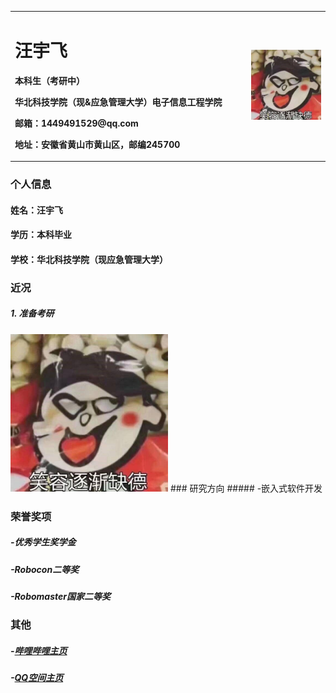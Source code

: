 <table border="0">
  <tr>
    <td width="75%">
      <h1>汪宇飞</h1>
      <p><b>本科生（考研中）</b></p>
      <p><b>华北科技学院（现&应急管理大学）电子信息工程学院</b></p>
      <p><b>邮箱：1449491529@qq.com</b></p>
      <p><b>地址：安徽省黄山市黄山区，邮编245700</b></p>
    </td>
    <td width="25%">
      <img src="/funny.jpeg" width="100%">      
    </td>
  </tr>
</table>

### 个人信息
#### 姓名：汪宇飞
#### 学历：本科毕业
#### 学校：华北科技学院（现应急管理大学）


### 近况
##### 1. 准备考研
 </td>
    <td width="25%">
<img src="/funny.jpeg" width="50%">   
### 研究方向
##### -嵌入式软件开发

### 荣誉奖项
##### -优秀学生奖学金
##### -Robocon二等奖
##### -Robomaster国家二等奖

### 其他
##### -<a href="https://space.bilibili.com/267575965" target="_blank">哔哩哔哩主页</a>
##### -<a href="https://user.qzone.qq.com/1449491529" target="_blank">QQ空间主页</a>

